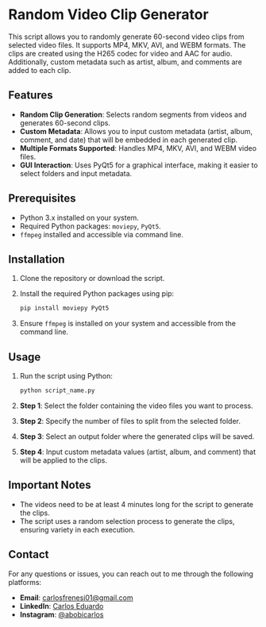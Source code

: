 # Random Video Clip Generator

This script allows you to randomly generate 60-second video clips from selected video files. It supports MP4, MKV, AVI, and WEBM formats. The clips are created using the H265 codec for video and AAC for audio. Additionally, custom metadata such as artist, album, and comments are added to each clip.

## Features

- **Random Clip Generation**: Selects random segments from videos and generates 60-second clips.
- **Custom Metadata**: Allows you to input custom metadata (artist, album, comment, and date) that will be embedded in each generated clip.
- **Multiple Formats Supported**: Handles MP4, MKV, AVI, and WEBM video files.
- **GUI Interaction**: Uses PyQt5 for a graphical interface, making it easier to select folders and input metadata.

## Prerequisites

- Python 3.x installed on your system.
- Required Python packages: `moviepy`, `PyQt5`.
- `ffmpeg` installed and accessible via command line.

## Installation

1. Clone the repository or download the script.
2. Install the required Python packages using pip:

   ```bash
   pip install moviepy PyQt5
   ```

3. Ensure `ffmpeg` is installed on your system and accessible from the command line.

## Usage

1. Run the script using Python:

   ```bash
   python script_name.py
   ```

2. **Step 1**: Select the folder containing the video files you want to process.
3. **Step 2**: Specify the number of files to split from the selected folder.
4. **Step 3**: Select an output folder where the generated clips will be saved.
5. **Step 4**: Input custom metadata values (artist, album, and comment) that will be applied to the clips.

## Important Notes

- The videos need to be at least 4 minutes long for the script to generate the clips.
- The script uses a random selection process to generate the clips, ensuring variety in each execution.

## Contact

For any questions or issues, you can reach out to me through the following platforms:

- **Email**: [carlosfrenesi01@gmail.com](mailto:carlosfrenesi01@gmail.com)
- **LinkedIn**: [Carlos Eduardo](https://www.linkedin.com/in/abobicarlo/)
- **Instagram**: [@abobicarlos](https://instagram.com/abobicarlos)